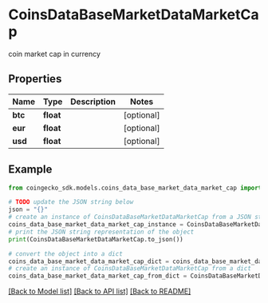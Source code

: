 # CoinsDataBaseMarketDataMarketCap

coin market cap in currency

## Properties

Name | Type | Description | Notes
------------ | ------------- | ------------- | -------------
**btc** | **float** |  | [optional] 
**eur** | **float** |  | [optional] 
**usd** | **float** |  | [optional] 

## Example

```python
from coingecko_sdk.models.coins_data_base_market_data_market_cap import CoinsDataBaseMarketDataMarketCap

# TODO update the JSON string below
json = "{}"
# create an instance of CoinsDataBaseMarketDataMarketCap from a JSON string
coins_data_base_market_data_market_cap_instance = CoinsDataBaseMarketDataMarketCap.from_json(json)
# print the JSON string representation of the object
print(CoinsDataBaseMarketDataMarketCap.to_json())

# convert the object into a dict
coins_data_base_market_data_market_cap_dict = coins_data_base_market_data_market_cap_instance.to_dict()
# create an instance of CoinsDataBaseMarketDataMarketCap from a dict
coins_data_base_market_data_market_cap_from_dict = CoinsDataBaseMarketDataMarketCap.from_dict(coins_data_base_market_data_market_cap_dict)
```
[[Back to Model list]](../README.md#documentation-for-models) [[Back to API list]](../README.md#documentation-for-api-endpoints) [[Back to README]](../README.md)



